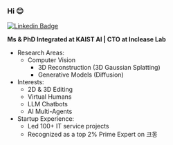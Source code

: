### Hi 😊

[![Linkedin Badge](https://img.shields.io/badge/-LinkedIn-blue?style=flat-square&logo=Linkedin&logoColor=white&link=https://www.linkedin.com/in/donghyeoncho-hyeon9698/)](https://www.linkedin.com/in/donghyeoncho-hyeon9698/)

**Ms & PhD Integrated at KAIST AI | CTO at Inclease Lab**

- Research Areas:
  - Computer Vision
    - 3D Reconstruction (3D Gaussian Splatting)
    - Generative Models (Diffusion)
- Interests:
  - 2D & 3D Editing
  - Virtual Humans
  - LLM Chatbots
  - AI Multi-Agents
- Startup Experience:
  - Led 100+ IT service projects
  - Recognized as a top 2% Prime Expert on 크몽
